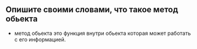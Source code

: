 ## Опишите своими словами, что такое метод обьекта
- метод обьекта это функция внутри обьекта которая может работать с его информацией.
